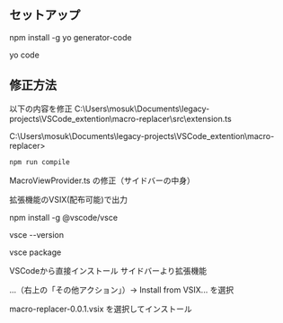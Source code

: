 
## セットアップ
npm install -g yo generator-code

yo code


## 修正方法

以下の内容を修正
C:\Users\mosuk\Documents\legacy-projects\VSCode_extention\macro-replacer\src\extension.ts


C:\Users\mosuk\Documents\legacy-projects\VSCode_extention\macro-replacer> 

```powershell
npm run compile
```


 MacroViewProvider.ts の修正（サイドバーの中身）



拡張機能のVSIX(配布可能)で出力

npm install -g @vscode/vsce

vsce --version

vsce package




VSCodeから直接インストール
サイドバーより拡張機能

...（右上の「その他アクション」）→ Install from VSIX... を選択

macro-replacer-0.0.1.vsix を選択してインストール

